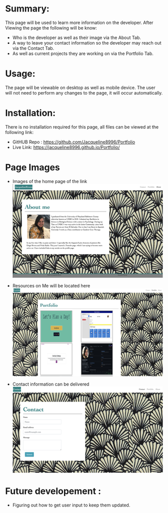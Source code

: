 # Summary:
  This page will be used to learn more information on the developer. 
  After Viewing the page the following will be know:
*   Who is the developer as well as their image via the About Tab.
*   A way to leave your  contact information so the developer may reach out via the Contact Tab. 
*   As well as current projects they are working on via the Portfolio Tab. 

 
# Usage:
 The page will be viewable on desktop as well as mobile device. The user will not need to perform any changes to the page, it will occur automatically. 

 
# Installation:
  There is no installation required for this page, all files can be viewed at the following link:
* GitHUB Repo : https://github.com/Jacqueline8996/Portfolio
* Live Link: https://jacqueline8996.github.io/Portfolio/

# Page Images 
* Images of the home page of the link 
![alt text](assets/Images/StartProfile.png)

* Resources on Me will be located here 
![alt text](assets/Images/Portfolio.png)

* Contact information can be delivered 
![alt text](assets/Images/Contact.png)

# Future developement : 
*  Figuring out how to get user input to keep them updated. 
